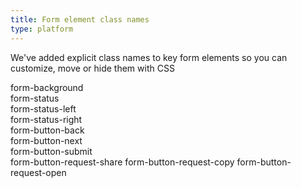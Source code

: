 ```yaml
---
title: Form element class names
type: platform
---
```


We've added explicit class names to key form elements so you can customize, move or hide them with CSS

form-background  
form-status  
form-status-left  
form-status-right  
form-button-back  
form-button-next  
form-button-submit  
form-button-request-share
form-button-request-copy
form-button-request-open